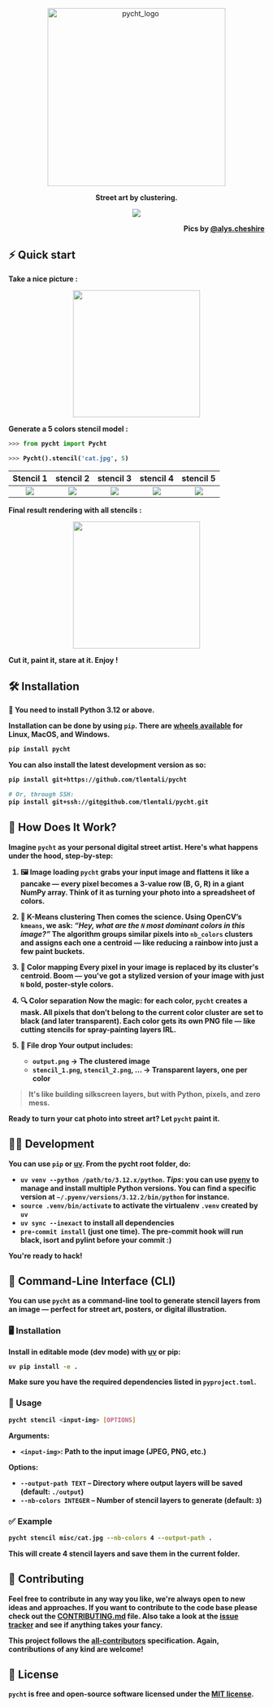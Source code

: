 <p align="center";
    font-family: Georgia, sans-serif;
    text-decoration: none;
    background: #ffbdfb;
    padding: 3px 6px;
    color: #000;
    font-size: 28px;>
    <a href="#"><img src="https://raw.githubusercontent.com/tlentali/pycht/master/misc/pycht_logo_pink.png"  alt="pycht_logo" width="350"/>
    </a>
</p>

<p align="center">
  <b>Street art by clustering.
</p>

<p align="center">
  <a href="#"><img src="https://raw.githubusercontent.com/tlentali/pycht/master/misc/alys.png" /></a>
</p>

<p align="right">
Pics by <a href="https://www.instagram.com/alys.cheshire/">@alys.cheshire</a>
</p>


## ⚡️ Quick start

Take a nice picture :
<p align="center">
  <a href="#"><img src="https://raw.githubusercontent.com/tlentali/pycht/master/misc/cat.jpg" width="250"></a>
</p>

Generate a 5 colors stencil model :
```python
>>> from pycht import Pycht

>>> Pycht().stencil('cat.jpg', 5)
```

 Stencil 1                 |  stencil 2                 |   stencil 3               | stencil 4                 | stencil 5 |
:-------------------------:|:--------------------------:| :-----------------------: | :-----------------------: | :-----------------------: |
![](https://raw.githubusercontent.com/tlentali/pycht/master/misc/stencil_2.png)  |  ![](https://raw.githubusercontent.com/tlentali/pycht/master/misc/stencil_3.png) | ![](https://raw.githubusercontent.com/tlentali/pycht/master/misc/stencil_4.png) | ![](https://raw.githubusercontent.com/tlentali/pycht/master/misc/stencil_5.png) | ![](https://raw.githubusercontent.com/tlentali/pycht/master/misc/stencil_1.png) |


Final result rendering with all stencils :

<p align="center">
  <a href="#"><img src="https://raw.githubusercontent.com/tlentali/pycht/master/misc/stencil_cat.jpg" width="250"></a>
</p>

Cut it, paint it, stare at it.
Enjoy !


## 🛠 Installation

🐍 You need to install **Python 3.12** or above.

Installation can be done by using `pip`.
There are [wheels available](https://pypi.org/project/pycht/#files) for **Linux**, **MacOS**, and **Windows**.

```bash
pip install pycht
```

You can also install the latest development version as so:

```bash
pip install git+https://github.com/tlentali/pycht

# Or, through SSH:
pip install git+ssh://git@github.com/tlentali/pycht.git
```


## 🥄 How Does It Work?

Imagine `pycht` as your personal digital street artist. Here's what happens under the hood, step-by-step:

1. **🖼️ Image loading**
   `pycht` grabs your input image and flattens it like a pancake — every pixel becomes a 3-value row (B, G, R) in a giant NumPy array. Think of it as turning your photo into a spreadsheet of colors.

2. **🎯 K-Means clustering**
   Then comes the science. Using OpenCV’s `kmeans`, we ask: *“Hey, what are the `N` most dominant colors in this image?”*
   The algorithm groups similar pixels into `nb_colors` clusters and assigns each one a centroid — like reducing a rainbow into just a few paint buckets.

3. **🎨 Color mapping**
   Every pixel in your image is replaced by its cluster's centroid. Boom — you've got a stylized version of your image with just `N` bold, poster-style colors.

4. **🔍 Color separation**
   Now the magic: for each color, `pycht` creates a mask. All pixels that **don’t** belong to the current color cluster are set to black (and later transparent).
   Each color gets its own PNG file — like cutting stencils for spray-painting layers IRL.

5. **📁 File drop**
   Your output includes:
   - `output.png` → The clustered image
   - `stencil_1.png`, `stencil_2.png`, ... → Transparent layers, one per color

> It's like building silkscreen layers, but with Python, pixels, and zero mess.

Ready to turn your cat photo into street art? Let `pycht` paint it.

## 🧑‍💻 Development

You can use `pip` or [uv](https://docs.astral.sh/uv/). From the pycht root folder, do:

* `uv venv --python /path/to/3.12.x/python`. *Tips*: you can use [pyenv](https://github.com/pyenv/pyenv) to manage and
  install multiple Python versions. You can find a specific version at `~/.pyenv/versions/3.12.2/bin/python` for
  instance.
* `source .venv/bin/activate` to activate the virtualenv `.venv` created by `uv`
* `uv sync --inexact` to install all dependencies
* `pre-commit install` (just one time). The pre-commit hook will run black, isort and pylint before your commit :)

You're ready to hack!

## 🧰 Command-Line Interface (CLI)

You can use `pycht` as a command-line tool to generate stencil layers from an image — perfect for street art, posters, or digital illustration.

### 🖥️ Installation

Install in editable mode (dev mode) with [uv](https://github.com/astral-sh/uv) or pip:

```bash
uv pip install -e .
```

Make sure you have the required dependencies listed in `pyproject.toml`.

### 🚀 Usage

```bash
pycht stencil <input-img> [OPTIONS]
```

**Arguments:**
- `<input-img>`: Path to the input image (JPEG, PNG, etc.)

**Options:**
- `--output-path TEXT` – Directory where output layers will be saved (default: `./output`)
- `--nb-colors INTEGER` – Number of stencil layers to generate (default: `3`)

### ✅ Example

```bash
pycht stencil misc/cat.jpg --nb-colors 4 --output-path .
```

This will create 4 stencil layers and save them in the current folder.

## 🖖 Contributing

Feel free to contribute in any way you like, we're always open to new ideas and approaches. If you want to contribute to the code base please check out the [CONTRIBUTING.md](https://github.com/tlentali/pycht/blob/master/CONTRIBUTING.md) file. Also take a look at the [issue tracker](https://github.com/tlentali/pycht/issues) and see if anything takes your fancy.

This project follows the [all-contributors](https://github.com/all-contributors/all-contributors) specification. Again, contributions of any kind are welcome!


## 📜 License

`pycht` is free and open-source software licensed under the [MIT license](https://github.com/tlentali/pycht/blob/master/LICENSE).
